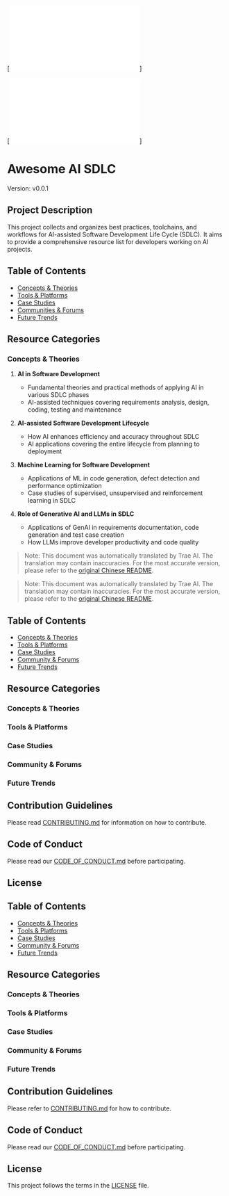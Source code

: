 [![徽章信息](../badges.md)]

[![语言选择](../links.md)]

# Awesome AI SDLC
Version: v0.0.1

## Project Description

This project collects and organizes best practices, toolchains, and workflows for AI-assisted Software Development Life Cycle (SDLC). It aims to provide a comprehensive resource list for developers working on AI projects.

## Table of Contents

- [Concepts & Theories](#concepts--theories)
- [Tools & Platforms](#tools--platforms)
- [Case Studies](#case-studies)
- [Communities & Forums](#communities--forums)
- [Future Trends](#future-trends)

## Resource Categories

### Concepts & Theories

1. **AI in Software Development**
   - Fundamental theories and practical methods of applying AI in various SDLC phases
   - AI-assisted techniques covering requirements analysis, design, coding, testing and maintenance

2. **AI-assisted Software Development Lifecycle**
   - How AI enhances efficiency and accuracy throughout SDLC
   - AI applications covering the entire lifecycle from planning to deployment

3. **Machine Learning for Software Development**
   - Applications of ML in code generation, defect detection and performance optimization
   - Case studies of supervised, unsupervised and reinforcement learning in SDLC

4. **Role of Generative AI and LLMs in SDLC**
   - Applications of GenAI in requirements documentation, code generation and test case creation
   - How LLMs improve developer productivity and code quality

> Note: This document was automatically translated by Trae AI. The translation may contain inaccuracies. For the most accurate version, please refer to the [original Chinese README](../../README.md).

> Note: This document was automatically translated by Trae AI. The translation may contain inaccuracies. For the most accurate version, please refer to the [original Chinese README](../../README.md).

## Table of Contents

- [Concepts & Theories](#concepts--theories)
- [Tools & Platforms](#tools--platforms)
- [Case Studies](#case-studies)
- [Community & Forums](#community--forums)
- [Future Trends](#future-trends)

## Resource Categories

### Concepts & Theories

### Tools & Platforms

### Case Studies

### Community & Forums

### Future Trends

## Contribution Guidelines

Please read [CONTRIBUTING.md](CONTRIBUTING.md) for information on how to contribute.

## Code of Conduct

Please read our [CODE_OF_CONDUCT.md](CODE_OF_CONDUCT.md) before participating.

## License

## Table of Contents

- [Concepts & Theories](#concepts--theories)
- [Tools & Platforms](#tools--platforms)
- [Case Studies](#case-studies)
- [Community & Forums](#community--forums)
- [Future Trends](#future-trends)

## Resource Categories

### Concepts & Theories

### Tools & Platforms

### Case Studies

### Community & Forums

### Future Trends

## Contribution Guidelines

Please refer to [CONTRIBUTING.md](CONTRIBUTING.md) for how to contribute.

## Code of Conduct

Please read our [CODE_OF_CONDUCT.md](CODE_OF_CONDUCT.md) before participating.

## License

This project follows the terms in the [LICENSE](LICENSE) file.